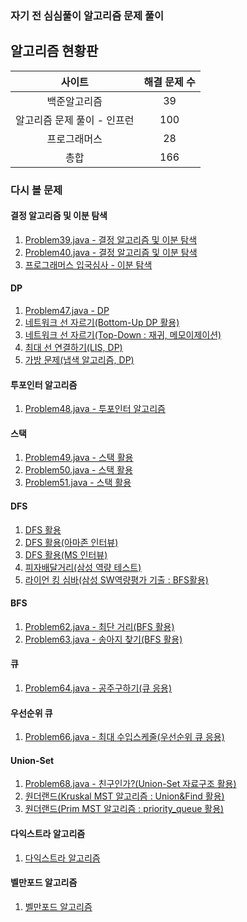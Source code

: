 ### 자기 전 심심풀이 알고리즘 문제 풀이

## 알고리즘 현황판 

|사이트|해결 문제 수|
|:------:|:---:|
|백준알고리즘|39|
|알고리즘 문제 풀이 - 인프런|100|
|프로그래머스|28|
|총합|166|

### 다시 볼 문제 
#### 결정 알고리즘 및 이분 탐색 
1. [Problem39.java - 결정 알고리즘 및 이분 탐색](https://github.com/leeyunbo/before_sleeping_algorithm/blob/main/inflearn/2/Problem39.java)
2. [Problem40.java - 결정 알고리즘 및 이분 탐색](https://github.com/leeyunbo/before_sleeping_algorithm/blob/main/inflearn/2/Problem40.java)
3. [프로그래머스 입국심사 - 이분 탐색](https://github.com/leeyunbo/before_sleeping_algorithm/tree/main/programmers/Problem9.java)

#### DP 
1. [Problem47.java - DP](https://github.com/leeyunbo/before_sleeping_algorithm/blob/main/inflearn/2/Problem47.java)
2. [네트워크 선 자르기(Bottom-Up DP 활용)](https://github.com/leeyunbo/before_sleeping_algorithm/blob/main/inflearn/3/Problem83.java)
3. [네트워크 선 자르기(Top-Down : 재귀, 메모이제이션)](https://github.com/leeyunbo/before_sleeping_algorithm/blob/main/inflearn/3/Problem84.java)
4. [최대 선 연결하기(LIS, DP)](https://github.com/leeyunbo/before_sleeping_algorithm/blob/main/inflearn/3/Problem88.java)
5. [가방 문제(냅색 알고리즘, DP)](https://github.com/leeyunbo/before_sleeping_algorithm/blob/main/inflearn/3/Problem92.java)

#### 투포인터 알고리즘
1. [Problem48.java - 투포인터 알고리즘](https://github.com/leeyunbo/before_sleeping_algorithm/blob/main/inflearn/2/Problem48.java)

#### 스택
1. [Problem49.java - 스택 활용](https://github.com/leeyunbo/before_sleeping_algorithm/blob/main/inflearn/2/Problem49.java)
2. [Problem50.java - 스택 활용](https://github.com/leeyunbo/before_sleeping_algorithm/blob/main/inflearn/2/Problem50.java)
3. [Problem51.java - 스택 활용](https://github.com/leeyunbo/before_sleeping_algorithm/blob/main/inflearn/2/Problem51.java)

#### DFS
1. [DFS 활용](https://github.com/leeyunbo/before_sleeping_algorithm/blob/main/inflearn/2/Problem54.java)
2. [DFS 활용(아마존 인터뷰)](https://github.com/leeyunbo/before_sleeping_algorithm/blob/main/inflearn/2/Problem55.java)
3. [DFS 활용(MS 인터뷰)](https://github.com/leeyunbo/before_sleeping_algorithm/blob/main/inflearn/2/Problem56.java)
4. [피자배달거리(삼성 역량 테스트)](https://github.com/leeyunbo/before_sleeping_algorithm/blob/main/inflearn/3/Problem78.java)
5. [라이언 킹 심바(삼성 SW역량평가 기출 : BFS활용)](https://github.com/leeyunbo/before_sleeping_algorithm/blob/main/inflearn/3/Problem82.java)

#### BFS
1. [Problem62.java - 최단 거리(BFS 활용)](https://github.com/leeyunbo/before_sleeping_algorithm/blob/main/inflearn/2/Problem62.java)
2. [Problem63.java - 송아지 찾기(BFS 활용)](https://github.com/leeyunbo/before_sleeping_algorithm/blob/main/inflearn/2/Problem63.java)

#### 큐
1. [Problem64.java - 공주구하기(큐 응용)](https://github.com/leeyunbo/before_sleeping_algorithm/blob/main/inflearn/2/Problem64.java)

#### 우선순위 큐
1. [Problem66.java - 최대 수입스케줄(우선순위 큐 응용)](https://github.com/leeyunbo/before_sleeping_algorithm/blob/main/inflearn/2/Problem66.java)

#### Union-Set
1. [Problem68.java - 친구인가?(Union-Set 자료구조 활용)](https://github.com/leeyunbo/before_sleeping_algorithm/blob/main/inflearn/2/Problem68.java)
2. [원더랜드(Kruskal MST 알고리즘 : Union&Find 활용)](https://github.com/leeyunbo/before_sleeping_algorithm/blob/main/inflearn/2/Problem69.java)
3. [원더랜드(Prim MST 알고리즘 : priority_queue 활용)](https://github.com/leeyunbo/before_sleeping_algorithm/blob/main/inflearn/2/Problem70.java)

#### 다익스트라 알고리즘 
1. [다익스트라 알고리즘](https://github.com/leeyunbo/before_sleeping_algorithm/blob/main/inflearn/2/Problem71.java)

#### 벨만포드 알고리즘 
1. [벨만포드 알고리즘](https://github.com/leeyunbo/before_sleeping_algorithm/blob/main/inflearn/2/Problem72.java)
